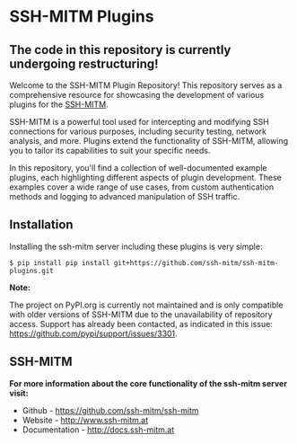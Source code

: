 # SSH-MITM Plugins

## The code in this repository is currently undergoing restructuring!


Welcome to the SSH-MITM Plugin Repository! This repository serves as a comprehensive resource for showcasing the development of various plugins for the [SSH-MITM](https://github.com/ssh-mitm/ssh-mitm).

SSH-MITM is a powerful tool used for intercepting and modifying SSH connections for various purposes, including security testing, network analysis, and more. Plugins extend the functionality of SSH-MITM, allowing you to tailor its capabilities to suit your specific needs.

In this repository, you'll find a collection of well-documented example plugins, each highlighting different aspects of plugin development. These examples cover a wide range of use cases, from custom authentication methods and logging to advanced manipulation of SSH traffic.

## Installation

Installing the ssh-mitm server including these plugins is very simple:

    $ pip install pip install git+https://github.com/ssh-mitm/ssh-mitm-plugins.git

**Note:**

The project on PyPI.org is currently not maintained and is only compatible with older versions of SSH-MITM due to the unavailability of repository access. Support has already been contacted, as indicated in this issue: https://github.com/pypi/support/issues/3301.

## SSH-MITM

**For more information about the core functionality of the ssh-mitm server visit:**

* Github        - https://github.com/ssh-mitm/ssh-mitm
* Website       - http://www.ssh-mitm.at
* Documentation - http://docs.ssh-mitm.at
